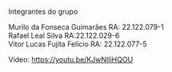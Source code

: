 
Integrantes do grupo

Murilo da Fonseca Guimarães RA: 22.122.079-1
<br>
Rafael Leal Silva RA:22.122.029-6
<br>
Vitor Lucas Fujita Felício RA: 22.122.077-5


Video: https://youtu.be/KJwNlIiHQOU
